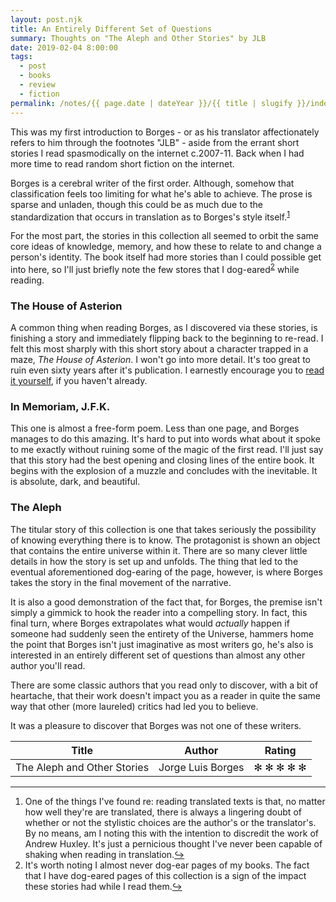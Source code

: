 ```yaml
---
layout: post.njk
title: An Entirely Different Set of Questions
summary: Thoughts on "The Aleph and Other Stories" by JLB
date: 2019-02-04 8:00:00
tags:
  - post
  - books
  - review
  - fiction
permalink: /notes/{{ page.date | dateYear }}/{{ title | slugify }}/index.html
---
```


This was my first introduction to Borges - or as his translator affectionately
refers to him through the footnotes "JLB" - aside from the errant short stories
I read spasmodically on the internet c.2007-11. Back when I had more time to read
random short fiction on the internet.

Borges is a cerebral writer of the first order. Although, somehow that classification
feels too limiting for what he's able to achieve. The prose is sparse and unladen,
though this could be as much due to the standardization that occurs in translation
as to Borges's style itself.<sup><a id="ref-1" rel="footnote" href="#footnote-1">1</a></sup>

For the most part, the stories in this collection all seemed to orbit the same core ideas of knowledge, memory, and how these to relate to and change a person's identity. The book itself had more stories than I could possible get into here, so I'll just briefly note the few stores that I dog-eared<sup><a id="ref-2" rel="footnote" href="#footnote-2">2</a></sup> while reading.

### The House of Asterion

A common thing when reading Borges, as I discovered via these stories, is finishing a story and immediately flipping back to the beginning to re-read. I felt this most sharply with this short story about a character trapped in a maze, _The House of Asterion_. I won't go into more detail. It's too great to ruin even sixty years after it's publication. I earnestly encourage you to [read it yourself](http://ddm.ace.ed.ac.uk/project-files/Asterion/story.html), if you haven't already.

### In Memoriam, J.F.K.

This one is almost a free-form poem. Less than one page, and Borges manages to do this amazing. It's hard to put into words what about it spoke to me exactly without ruining some of the magic of the first read. I'll just say that this story had the best opening and closing lines of the entire book. It begins with the explosion of a muzzle and concludes with the inevitable. It is absolute, dark, and beautiful.

### The Aleph

The titular story of this collection is one that takes seriously the possibility of knowing everything there is to know. The protagonist is shown an object that contains the entire universe within it. There are so many clever little details in how the story is set up and unfolds. The thing that led to the eventual aforementioned dog-earing of the page, however, is where Borges takes the story in the final movement of the narrative.

It is also a good demonstration of the fact that, for Borges, the premise isn't simply a gimmick to hook the reader into a compelling story. In fact, this final turn, where Borges extrapolates what would _actually_ happen if someone had suddenly seen the entirety of the Universe, hammers home the point that Borges isn't just imaginative as most writers go, he's also is interested in an entirely different set of questions than almost any other author you'll read.

There are some classic authors that you read only to discover, with a bit of heartache, that their work doesn't impact you as a reader in quite the same way that other (more laureled) critics had led you to believe.

It was a pleasure to discover that Borges was not one of these writers.

| Title                       | Author            | Rating    |
| --------------------------- | ----------------- | --------- |
| The Aleph and Other Stories | Jorge Luis Borges | ✻ ✻ ✻ ✻ ✻ |

---

<ol>
 <li class="footnote-text" id="footnote-1">One of the things I've found re: reading translated texts is that, no matter how well they're are translated, there is always a lingering doubt of whether or not the stylistic choices are the author's or the translator's. By no means, am I noting this with the intention to discredit the work of Andrew Huxley. It's just a pernicious thought I've never been capable of shaking when reading in translation.<a href="#ref-1" rel="footnote-jumpback">↪</a>
 </li>
 <li class="footnote-text" id="footnote-2">
 It's worth noting I almost never dog-ear pages of my books. The fact that I have dog-eared pages of this collection is a sign of the impact these stories had while I read them.<a href="#ref-2" rel="footnote-jumpback">↪</a>
 </li>
</ol>
